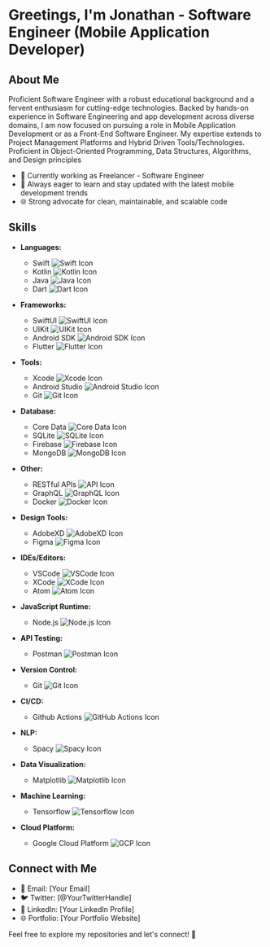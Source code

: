 # Greetings, I'm Jonathan - Software Engineer (Mobile Application Developer)

## About Me
Proficient Software Engineer with a robust educational background and a fervent enthusiasm for cutting-edge technologies. Backed by hands-on experience in Software Engineering and app development across diverse domains, I am now focused on pursuing a role in Mobile Application Development or as a Front-End Software Engineer. My expertise extends to Project Management Platforms and Hybrid Driven Tools/Technologies. Proficient in Object-Oriented Programming, Data Structures, Algorithms, and Design principles

- 💼 Currently working as Freelancer - Software Engineer
- 🚀 Always eager to learn and stay updated with the latest mobile development trends
- 🌐 Strong advocate for clean, maintainable, and scalable code

## Skills

- **Languages:**
  - Swift ![Swift Icon](https://img.icons8.com/color/48/000000/swift.png)
  - Kotlin ![Kotlin Icon](https://img.icons8.com/color/48/000000/kotlin.png)
  - Java ![Java Icon](https://img.icons8.com/color/48/000000/java-coffee-cup-logo.png)
  - Dart ![Dart Icon](https://img.icons8.com/color/48/000000/dart.png)

- **Frameworks:**
  - SwiftUI ![SwiftUI Icon](https://img.icons8.com/color/48/000000/swiftui.png)
  - UIKit ![UIKit Icon](https://img.icons8.com/color/48/000000/swift.png)
  - Android SDK ![Android SDK Icon](https://img.icons8.com/color/48/000000/android-os.png)
  - Flutter ![Flutter Icon](https://img.icons8.com/color/48/000000/flutter.png)

- **Tools:**
  - Xcode ![Xcode Icon](https://img.icons8.com/color/48/000000/xcode.png)
  - Android Studio ![Android Studio Icon](https://img.icons8.com/color/48/000000/android-studio.png)
  - Git ![Git Icon](https://img.icons8.com/color/48/000000/git.png)

- **Database:**
  - Core Data ![Core Data Icon](https://img.icons8.com/color/48/000000/database-restore.png)
  - SQLite ![SQLite Icon](https://img.icons8.com/color/48/000000/sql.png)
  - Firebase ![Firebase Icon](https://img.icons8.com/color/48/000000/firebase.png)
  - MongoDB ![MongoDB Icon](https://img.icons8.com/color/48/000000/mongodb.png)

- **Other:**
  - RESTful APIs ![API Icon](https://img.icons8.com/color/48/000000/api.png)
  - GraphQL ![GraphQL Icon](https://img.icons8.com/color/48/000000/graphql.png)
  - Docker ![Docker Icon](https://img.icons8.com/color/48/000000/docker.png)

- **Design Tools:**
  - AdobeXD ![AdobeXD Icon](https://img.icons8.com/color/48/000000/adobe-xd.png)
  - Figma ![Figma Icon](https://img.icons8.com/color/48/000000/figma.png)

- **IDEs/Editors:**
  - VSCode ![VSCode Icon](https://img.icons8.com/color/48/000000/visual-studio-code.png)
  - XCode ![XCode Icon](https://img.icons8.com/color/48/000000/xcode.png)
  - Atom ![Atom Icon](https://img.icons8.com/color/48/000000/atom-editor.png)

- **JavaScript Runtime:**
  - Node.js ![Node.js Icon](https://img.icons8.com/color/48/000000/nodejs.png)

- **API Testing:**
  - Postman ![Postman Icon](https://img.icons8.com/color/48/000000/postman.png)

- **Version Control:**
  - Git ![Git Icon](https://img.icons8.com/color/48/000000/git.png)

- **CI/CD:**
  - Github Actions ![GitHub Actions Icon](https://img.icons8.com/color/48/000000/github.png)

- **NLP:**
  - Spacy ![Spacy Icon](https://img.icons8.com/color/48/000000/python.png) <!-- Note: Using Python icon as there's no specific Spacy icon -->

- **Data Visualization:**
  - Matplotlib ![Matplotlib Icon](https://img.icons8.com/color/48/000000/line-chart.png)

- **Machine Learning:**
  - Tensorflow ![Tensorflow Icon](https://img.icons8.com/color/48/000000/tensorflow.png)

- **Cloud Platform:**
  - Google Cloud Platform ![GCP Icon](https://img.icons8.com/color/48/000000/google-cloud.png)



## Connect with Me
- 📧 Email: [Your Email]
- 🐦 Twitter: [@YourTwitterHandle]
- 💼 LinkedIn: [Your LinkedIn Profile]
- 🌐 Portfolio: [Your Portfolio Website]


Feel free to explore my repositories and let's connect! 🚀
